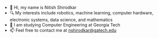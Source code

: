 - 👋 Hi, my name is Nitish Shirodkar
- 🔍 My interests include robotics, machine learning, computer hardware, electronic systems, data science, and mathematics
- 🏫 I am studying Computer Engineering at Georgia Tech
- 📫 Feel free to contact me at nshirodkar@gatech.edu

<!--
**redfrog0479/redfrog0479** is a ✨ _special_ ✨ repository because its `README.md` (this file) appears on your GitHub profile.

Here are some ideas to get you started:

- 🔭 I’m currently working on ...
- 🌱 I’m currently learning ...
- 👯 I’m looking to collaborate on ...
- 🤔 I’m looking for help with ...
- 💬 Ask me about ...
- 📫 How to reach me: ...
- 😄 Pronouns: ...
- ⚡ Fun fact: ...
-->
